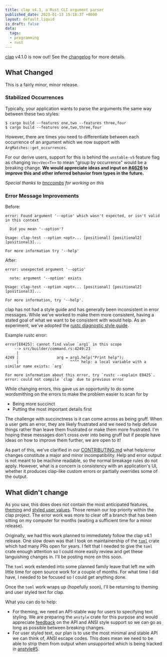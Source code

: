 ```yaml
---
title: clap v4.1, a Rust CLI argument parser
published_date: 2023-01-13 15:18:37 +0000
layout: default.liquid
is_draft: false
data:
  tags:
  - programming
  - rust
---
```

[clap](https://docs.rs/clap/latest/clap/) v4.1.0 is now out!  See the
[changelog](https://github.com/clap-rs/clap/blob/master/CHANGELOG.md) for more
details.

<!-- more -->

## What Changed

This is a fairly minor, minor release.

### Stabilized Occurrences

Typically, your application wants to parse the arguments the same way between these two styles:
```console
$ cargo build --features one,two --features three,four
$ cargo build --features one,two,three,four
```

However, there are times you need to differentiate between each occurrence of
an argument which we now support with `ArgMatches::get_occurrences`.

For our derive users, support for this is behind the `unstable-v5` feature flag
as changing `Vec<Vec<T>>` to mean "group by occurrence" would be a breaking
change.  **We would appreciate ideas and input on
[#4626](https://github.com/clap-rs/clap/issues/4626) to improve this and other
inferred behavior from types in the future.**

*Special thanks to [tmccombs](https://github.com/tmccombs) for working on this*

### Error Message Improvements

Before:
```
error: Found argument '--optio' which wasn't expected, or isn't valid in this context

  Did you mean '--option'?

Usage: clap-test --option <opt>... [positional] [positional2] [positional3]...

For more information try '--help'
```

After:
```
error: unexpected argument '--optio'

  note: argument '--option' exists

Usage: clap-test --option <opt>... [positional] [positional2] [positional3]...

For more information, try '--help'.
```

clap has not had a style guide and has generally been inconsistent in error
messages.  While we've worked to make them more consistent, having a stated
goal of what we want to be consistent with would help.  As an experiment, we've
adopted the 
[rustc diagnostic style guide](https://rustc-dev-guide.rust-lang.org/diagnostics.html#suggestion-style-guide).

Example rustc error:
```
error[E0425]: cannot find value `arg1` in this scope
    --> src/builder/command.rs:4249:23
     |
4249 |                 arg = arg1.help("Print help");
     |                       ^^^^ help: a local variable with a similar name exists: `arg`

For more information about this error, try `rustc --explain E0425`.
error: could not compile `clap` due to previous error
```

While changing errors, this gave us an opportunity to do some wordsmithing on
the errors to make the problem easier to scan for by
- Being more succinct
- Putting the most important details first

The challenge with succinctness is it can come across as being gruff.  When a
user gets an error, they are likely frustrated and we need to help defuse
things rather than leave them frustrated or make them more frustrated.  I'm
hoping these messages don't cross over into being gruff but if people have
ideas on how to improve them further, we are open to it!

As part of this, we've clarified in our
[CONTRIBUTING.md](https://github.com/clap-rs/clap/blob/master/CONTRIBUTING.md)
what help/error changes constitute a major and minor incompatibility.  Help and
error output is not meant to be machine readable, so the normal breakage rules
do not apply.  However, what is a concern is consistency with an application's
UI, whether it produces clap-like custom errors or partially overrides some
of the output.

## What didn't change

As you saw, this does does not contain the most anticipated features,
[theming](https://github.com/clap-rs/clap/issues/3234) and
[styled user values](https://github.com/clap-rs/clap/issues/1433).  Those
remain our top priority within the clap project.  The error work was more to
clear off a branch that has been sitting on my computer for months (waiting a
sufficient time for a minor release).

Originally, we had this work planned to immediately follow the clap v4.1
release.  One slow down was that I took on maintainership of the
[`toml`](https://crates.io/crates/toml) crate which had many PRs open for
years.  I felt that I needed to give the `toml` crate enough attention so I
could more easily review and get these languishing changes in.  I'll be posting
more on this soon.

The `toml` work extended into some planned family leave that left me with
little time for open source work for a couple of months.  For what time I did
have, I needed to be focused so I could get anything done.

Once the `toml` work wraps up (hopefully soon), I'll be returning to theming
and user styled text for clap.

What you can do to help:
- For theming, we need an API-stable way for users to specifying text styling.
  We are preparing the `anstyle` crate for this purpose and would appreciate
  [feedback](https://github.com/epage/anstyle/issues/14) on the API and ANSI
  style support so we can go as long as possible between breaking changes.
- For user styled text, our plan is to use the most minimal and stable API we
  can think of, ANSI escape codes.  This does mean we need to be able to strip
  them from output when unsupported which is being tracked in
  [anstyle#5](https://github.com/epage/anstyle/issues/5).
